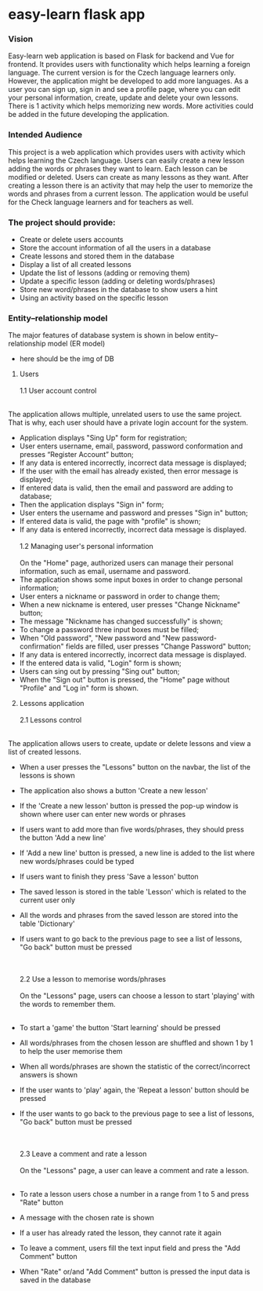 # easy-learn flask app

### Vision
Easy-learn web application is based on Flask for backend and Vue for frontend. It provides
users with functionality which helps learning a foreign language. The current version is for
the Czech language learners only. However, the application might be developed to add more languages.
As a user you can sign up, sign in and see a profile page, where you can edit your personal information,
create, update and delete your own lessons. There is 1 activity which helps memorizing new words. 
More activities could be added in the future developing the application.

### Intended Audience
This project is a web application which provides users with activity which helps learning the Czech language. 
Users can easily create a new lesson adding the words or phrases they want to learn. Each lesson can be modified
or deleted. Users can create as many lessons as they want. After creating a lesson there is an activity that may help 
the user to memorize the words and phrases from a current lesson.
The application would be useful for the Check language learners and for teachers as well.

### The project should provide:
- Create or delete users accounts
- Store the account information of all the users in a database
- Create lessons and stored them  in the database
- Display a list of all created lessons
- Update the list of lessons (adding or removing them)
- Update a specific lesson (adding or deleting words/phrases)
- Store new word/phrases in the database to show users a hint
- Using an activity based on the specific lesson


###  Entity–relationship model 
The major features of database system is shown in below entity–relationship model (ER model)

- here should be the img of DB

1. Users
   <br>
   <br>
    1.1 User account control  
<br>
    The application allows multiple, unrelated users to use the same project. That is why, each user should have
   a private login account for the system. 
<br>

- Application displays "Sing Up" form for registration;
- User enters username, email, password, password conformation and presses “Register Account” button;
- If any data is entered incorrectly, incorrect data message is displayed;
- If the user with the email has already existed, then error message is displayed;
- If entered data is valid, then the email and password are adding to database;
- Then the application displays "Sign in" form;
- User enters the username and password and presses "Sign in" button;
- If entered data is valid, the page with "profile" is shown;
- If any data is entered incorrectly, incorrect data message is displayed.  
    <br>
    1.2 Managing user's personal information
  <br>
  <br>
   On the "Home" page, authorized users can manage their personal information, such as email, username and password.
  <br>
- The application shows some input boxes in order to change personal information;
- User enters a nickname or password in order to change them;
- When a new nickname is entered, user presses "Change Nickname" button;
- The message "Nickname has changed successfully" is shown;
- To change a password three input boxes must be filled;
- When "Old password", "New password and "New password-confirmation" fields are filled, 
  user presses "Change Password" button;
- If any data is entered incorrectly, incorrect data message is displayed.
- If the entered data is valid, "Login" form is shown;
- Users can sing out by pressing "Sing out" button;
- When the "Sign out" button is pressed, the "Home" page without "Profile" and "Log in" form is shown.

2. Lessons application
   <br>
   <br>
    2.1 Lessons control  
<br>
    The application allows users to create, update or delete lessons and view a list of created lessons.
<br>

- When a user presses the "Lessons" button on the navbar, the list of the lessons is shown
- The application also shows a button 'Create a new lesson'
- If the 'Create a new lesson' button is pressed the pop-up window is shown where user can enter new words or phrases
- If users want to add more than five words/phrases, they should press the button 'Add a new line'
- If 'Add a new line' button is pressed, a new line is added to the list where new words/phrases could be typed
- If users want to finish they press 'Save a lesson' button
- The saved lesson is stored in the table 'Lesson' which is related to the current user only
- All the words and phrases from the saved lesson are stored into the table 'Dictionary'
- If users want to go back to the previous page to see a list of lessons, "Go back" button must be pressed

  <br>
  <br>
    2.2 Use a lesson to memorise words/phrases
  <br>
  <br>
   On the "Lessons" page, users can choose a lesson to start 'playing' with the words to remember them.
  <br>
  <br>
- To start a 'game' the button 'Start learning' should be pressed
- All words/phrases from the chosen lesson are shuffled and shown 1 by 1 to help the user memorise them 
- When all words/phrases are shown the statistic of the correct/incorrect answers is shown
- If the user wants to 'play' again, the 'Repeat a lesson' button should be pressed
- If the user wants to go back to the previous page to see a list of lessons, "Go back" button must be pressed

  <br>
  <br>
    2.3 Leave a comment and rate a lesson
  <br>
  <br>
   On the "Lessons" page, a user can leave a comment and rate a lesson.
  <br>
  <br>
- To rate a lesson users chose a number in a range from 1 to 5 and press "Rate" button
- A message with the chosen rate is shown
- If a user has already rated the lesson, they cannot rate it again
- To leave a comment, users fill the text input field and press the "Add Comment" button
- When "Rate" or/and "Add Comment" button is pressed the input data is saved in the database


